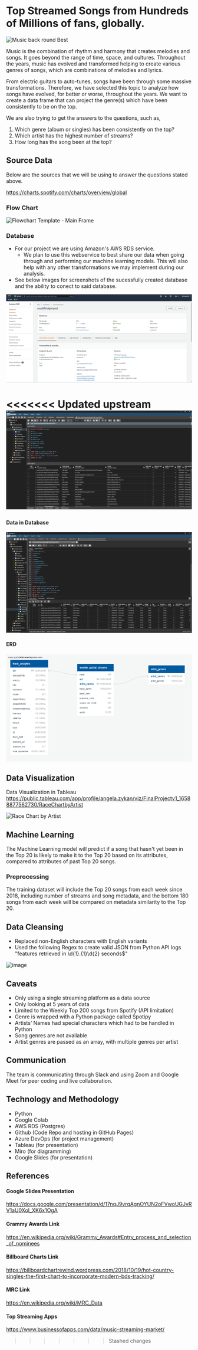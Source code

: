 # Top Streamed Songs from Hundreds of Millions of fans, globally. 

![Music back round Best](https://user-images.githubusercontent.com/97486216/180366857-01c76bba-445e-469f-b123-70bef6e8782e.jpg)

Music is the combination of rhythm and harmony that creates melodies and songs.
It goes beyond the range of time, space, and cultures. Throughout the years, music has evolved and transformed helping to create various genres of songs, which are combinations of melodies and lyrics. 

From electric guitars to auto-tunes, songs have been through some massive transformations. Therefore, we have selected this topic to analyze how songs have evolved, for better or worse, throughout the years. We want to create a data frame that can project the genre(s) which have been consistently to be on the top.

We are also trying to get the answers to the questions, such as, 

1. Which genre (album or singles) has been consistently on the top?
2. Which artist has the highest number of streams?
3. How long has the song been at the top?

## Source Data
Below are the sources that we will be using to answer the questions stated above.

https://charts.spotify.com/charts/overview/global 

### Flow Chart
![Flowchart Template - Main Frame](https://user-images.githubusercontent.com/97486216/180625518-b455c657-8762-4bd9-8033-e78cecdcbbaf.jpg)

### Database
   - For our project we are using Amazon's AWS RDS service.
        - We plan to use this webservice to best share our data when going through and performing our machine learning models.  This will also help with any other transformations we may implement during our analysis.
   - See below images for screenshots of the sucessfully created database and the ability to conect to said database.

![This is an Image](https://github.com/Azykan/Final-Project/blob/main/Resources/AWS_database_view.png)

<<<<<<< Updated upstream
![This is an Image](https://github.com/Azykan/Final-Project/blob/main/Resources/AWS_database.png)
=======
#### Data in Database
![This is an Image](https://github.com/Azykan/Final-Project/blob/main/Resources/AWS_database_2.png)

#### ERD
![QuickDBD_ERD_export](https://github.com/Azykan/Final-Project/blob/main/Resources/QuickDBD-export-2.png)

## Data Visualization

Data Visualization in Tableau
https://public.tableau.com/app/profile/angela.zykan/viz/FinalProjectv1_16588877562730/RaceChartbyArtist

![Race Chart by Artist](https://user-images.githubusercontent.com/97486216/182058364-da05ea76-b37b-4bcd-afe2-ec65baabf1dc.png)

## Machine Learning

The Machine Learning model will predict if a song that hasn't yet been in the Top 20 is likely to make it to the Top 20 based on its attributes, compared to attributes of past Top 20 songs.

### Preprocessing

The training dataset will include the Top 20 songs from each week since 2018, including number of streams and song metadata, and the bottom 180 songs from each week will be compared on metadata similarity to the Top 20.

## Data Cleansing
- Replaced non-English characters with English variants
- Used the following Regex to create valid JSON from Python API logs "features retrieved in \d{1}.{1}\d{2} seconds$"

![image](https://user-images.githubusercontent.com/97486216/182278333-0298b1c3-2980-4a57-a3ca-39d6ff56d050.png)


## Caveats

- Only using a single streaming platform as a data source
- Only looking at 5 years of data
- Limited to the Weekly Top 200 songs from Spotify (API limitation)
- Genre is wrapped with a Python package called Spotipy
- Artists’ Names had special characters which had to be handled in Python
- Song genres are not available
- Artist genres are passed as an array, with multiple genres per artist



## Communication
The team is communicating through Slack and using Zoom and Google Meet for peer coding and live collaboration.

## Technology and Methodology
- Python
- Google Colab
- AWS RDS (Postgres)
- Github (Code Repo and hosting in GitHub Pages)
- Azure DevOps (for project management)
- Tableau (for presentation)
- Miro (for diagramming)
- Google Slides (for presentation)


## References
#### Google Slides Presentation
https://docs.google.com/presentation/d/17nqJ9vrqAgnOYUN2oFVwoUGJvRV1aU0XoI_XK6x1OgA

#### Grammy Awards Link
https://en.wikipedia.org/wiki/Grammy_Awards#Entry_process_and_selection_of_nominees
#### Billboard Charts Link
https://billboardchartrewind.wordpress.com/2018/10/19/hot-country-singles-the-first-chart-to-incorporate-modern-bds-tracking/
#### MRC Link
https://en.wikipedia.org/wiki/MRC_Data
#### Top Streaming Apps
https://www.businessofapps.com/data/music-streaming-market/
>>>>>>> Stashed changes

